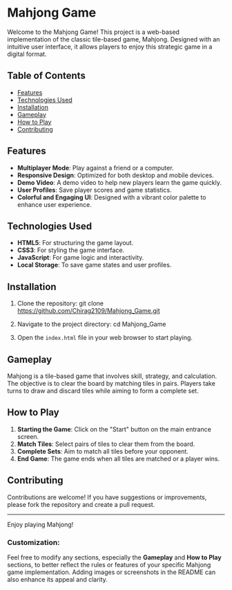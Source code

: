 # Mahjong Game

Welcome to the Mahjong Game! This project is a web-based implementation of the classic tile-based game, Mahjong. Designed with an intuitive user interface, it allows players to enjoy this strategic game in a digital format.

## Table of Contents
- [Features](#features)
- [Technologies Used](#technologies-used)
- [Installation](#installation)
- [Gameplay](#gameplay)
- [How to Play](#how-to-play)
- [Contributing](#contributing)

## Features
- **Multiplayer Mode**: Play against a friend or a computer.
- **Responsive Design**: Optimized for both desktop and mobile devices.
- **Demo Video**: A demo video to help new players learn the game quickly.
- **User Profiles**: Save player scores and game statistics.
- **Colorful and Engaging UI**: Designed with a vibrant color palette to enhance user experience.

## Technologies Used
- **HTML5**: For structuring the game layout.
- **CSS3**: For styling the game interface.
- **JavaScript**: For game logic and interactivity.
- **Local Storage**: To save game states and user profiles.

## Installation
1. Clone the repository:
   git clone https://github.com/Chirag2109/Mahjong_Game.git

2. Navigate to the project directory:
   cd Mahjong_Game
  
3. Open the `index.html` file in your web browser to start playing.

## Gameplay
Mahjong is a tile-based game that involves skill, strategy, and calculation. The objective is to clear the board by matching tiles in pairs. Players take turns to draw and discard tiles while aiming to form a complete set.

## How to Play
1. **Starting the Game**: Click on the "Start" button on the main entrance screen.
2. **Match Tiles**: Select pairs of tiles to clear them from the board.
3. **Complete Sets**: Aim to match all tiles before your opponent.
4. **End Game**: The game ends when all tiles are matched or a player wins.

## Contributing
Contributions are welcome! If you have suggestions or improvements, please fork the repository and create a pull request.

---

Enjoy playing Mahjong!

### Customization:
Feel free to modify any sections, especially the **Gameplay** and **How to Play** sections, to better reflect the rules or features of your specific Mahjong game implementation. Adding images or screenshots in the README can also enhance its appeal and clarity.
